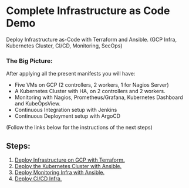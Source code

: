 # Complete Infrastructure as Code Demo

Deploy Infrastructure as-Code with Terraform and Ansible.
(GCP Infra, Kubernetes Cluster, CI/CD, Monitoring, SecOps)

### The Big Picture:  
After applying all the present manifests you will have:
- Five VMs on GCP (2 controllers, 2 workers, 1 for Nagios Server)
- A Kubernetes Cluster with HA, on 2 controllers and 2 workers.
- Monitoring with Nagios, Prometheus/Grafana, Kubernetes Dashboard and KubeOpsView.
- Continuous Integration setup with Jenkins
- Continuous Deployment setup with ArgoCD

(Follow the links below for the instructions of the next steps)

## Steps:

01. [Deploy Infrastructure on GCP with Terraform.](https://github.com/xvag/instavote-infra/tree/main/gcp)
02. [Deploy the Kubernetes Cluster with Ansible.](https://github.com/xvag/instavote-infra/tree/main/cluster)
03. [Deploy Monitoring Infra with Ansible.](https://github.com/xvag/instavote-infra/tree/main/monitoring)
04. [Deploy CI/CD Infra.](https://github.com/xvag/instavote-infra/tree/main/cicd)
